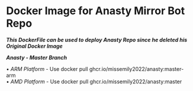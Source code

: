# Docker Image for Anasty Mirror Bot Repo

<b><i>This DockerFile can be used to deploy Anasty Repo since he deleted his Original Docker Image</i></b><br>

<b><i> Anasty - Master Branch</i></b><br>

• <i>ARM Platform</i> - Use docker pull ghcr.io/missemily2022/anasty:master-arm<br>
• <i>AMD Platform</i> - Use docker pull ghcr.io/missemily2022/anasty:master<br>